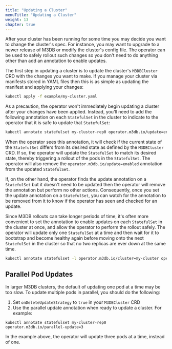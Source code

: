 ```yaml
---
title: "Updating a Cluster"
menuTitle: "Updating a Cluster"
weight: 13
chapter: true
---
```


After your cluster has been running for some time you may decide you want to change the cluster's
spec. For instance, you may want to upgrade to a newer release of M3DB or modify the cluster's
config file. The operator can be used to safely rollout such changes so you don't need to do
anything other than add an annotation to enable updates.

The first step in updating a cluster is to update the cluster's `M3DBCluster` CRD with the changes
you want to make. If you manage your cluster via manifests stored in YAML files then this is as
simple as updating the manifest and applying your changes:

```bash
kubectl apply -f example/my-cluster.yaml
```

As a precaution, the operator won't immediately begin updating a cluster after your changes have
been applied. Instead, you'll need to add the following annotation on each `StatefulSet` in the
cluster to indicate to the operator that it is safe to update that `StatefulSet`:

```bash
kubectl annotate statefulset my-cluster-rep0 operator.m3db.io/update=enabled
```

When the operator sees this annotation, it will check if the current state of the `StatefulSet`
differs from its desired state as defined by the `M3DBCluster` CRD. If so, the operator will
update the `StatefulSet` to match its desired state, thereby triggering a rollout of the pods in
the `StatefulSet`. The operator will also remove the `operator.m3db.io/update=enabled` annotation
from the updated `StatefulSet`.

If, on the other hand, the operator finds the update annotation on a `StatefulSet` but it doesn't
need to be updated then the operator will remove the annotation but perform no other actions.
Consequently, once you set the update annotation on a `StatefulSet`, you can watch for the
annotation to be removed from it to know if the operator has seen and checked for an update.

Since M3DB rollouts can take longer periods of time, it's often more convenient to set the
annotation to enable updates on each `StatefulSet` in the cluster at once, and allow the operator
to perform the rollout safely. The operator will update only one `StatefulSet` at a time and then
wait for it to bootstrap and become healthy again before moving onto the next `StatefulSet` in the
cluster so that no two replicas are ever down at the same time.

```bash
kubectl annotate statefulset -l operator.m3db.io/cluster=my-cluster operator.m3db.io/update=enabled
```
## Parallel Pod Updates
In larger M3DB clusters, the default of updating one pod at a time may be too slow. To update multiple pods in parallel, you should do the following:

1. Set `onDeleteUpdateStrategy` to `true` in your `M3DBCluster` CRD
2. Use the parallel update annotation when ready to update a cluster. For example:

```
kubectl annotate statefulset my-cluster-rep0 operator.m3db.io/parallel-update=3
```
In the example above, the operator will update three pods at a time, instead of one.
